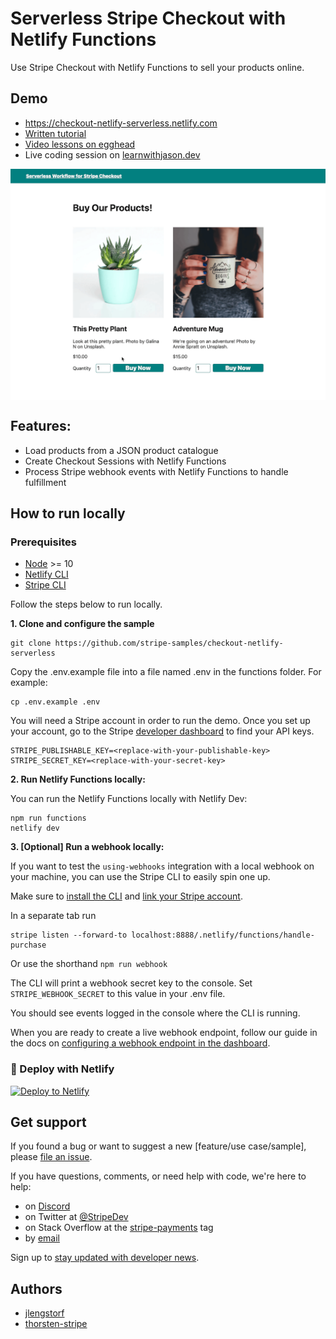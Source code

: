 # Serverless Stripe Checkout with Netlify Functions

Use Stripe Checkout with Netlify Functions to sell your products online.

## Demo

- https://checkout-netlify-serverless.netlify.com
- [Written tutorial](https://www.netlify.com/blog/2020/04/13/learn-how-to-accept-money-on-jamstack-sites-in-38-minutes/)
- [Video lessons on egghead](https://jason.af/egghead/stripe-products)
- Live coding session on [learnwithjason.dev](https://www.learnwithjason.dev/sell-products-on-the-jamstack)

<img src="stripe-checkout-netlify-functions-demo.gif" alt="Stripe Checkout with Netlify functions demo gif" align="center">

## Features:

- Load products from a JSON product catalogue
- Create Checkout Sessions with Netlify Functions
- Process Stripe webhook events with Netlify Functions to handle fulfillment

## How to run locally

### Prerequisites

- [Node](https://nodejs.org/en/) >= 10
- [Netlify CLI](https://docs.netlify.com/cli/get-started/#installation)
- [Stripe CLI](https://stripe.com/docs/stripe-cli)

Follow the steps below to run locally.

**1. Clone and configure the sample**

```
git clone https://github.com/stripe-samples/checkout-netlify-serverless
```

Copy the .env.example file into a file named .env in the functions folder. For example:

```
cp .env.example .env
```

You will need a Stripe account in order to run the demo. Once you set up your account, go to the Stripe [developer dashboard](https://stripe.com/docs/development/quickstart#api-keys) to find your API keys.

```
STRIPE_PUBLISHABLE_KEY=<replace-with-your-publishable-key>
STRIPE_SECRET_KEY=<replace-with-your-secret-key>
```

**2. Run Netlify Functions locally:**

You can run the Netlify Functions locally with Netlify Dev:

```
npm run functions
netlify dev
```

**3. [Optional] Run a webhook locally:**

If you want to test the `using-webhooks` integration with a local webhook on your machine, you can use the Stripe CLI to easily spin one up.

Make sure to [install the CLI](https://stripe.com/docs/stripe-cli) and [link your Stripe account](https://stripe.com/docs/stripe-cli#link-account).

In a separate tab run

```
stripe listen --forward-to localhost:8888/.netlify/functions/handle-purchase
```

Or use the shorthand `npm run webhook`

The CLI will print a webhook secret key to the console. Set `STRIPE_WEBHOOK_SECRET` to this value in your .env file.

You should see events logged in the console where the CLI is running.

When you are ready to create a live webhook endpoint, follow our guide in the docs on [configuring a webhook endpoint in the dashboard](https://stripe.com/docs/webhooks/setup#configure-webhook-settings).

### 💫 Deploy with Netlify

[![Deploy to Netlify](https://www.netlify.com/img/deploy/button.svg)](https://app.netlify.com/start/deploy?repository=https://github.com/stripe-samples/checkout-netlify-serverless)

## Get support
If you found a bug or want to suggest a new [feature/use case/sample], please [file an issue](../../issues).

If you have questions, comments, or need help with code, we're here to help:
- on [Discord](https://stripe.com/go/developer-chat)
- on Twitter at [@StripeDev](https://twitter.com/StripeDev)
- on Stack Overflow at the [stripe-payments](https://stackoverflow.com/tags/stripe-payments/info) tag
- by [email](mailto:support+github@stripe.com)

Sign up to [stay updated with developer news](https://go.stripe.global/dev-digest).

## Authors

- [jlengstorf](https://twitter.com/jlengstorf)
- [thorsten-stripe](https://twitter.com/thorwebdev)
